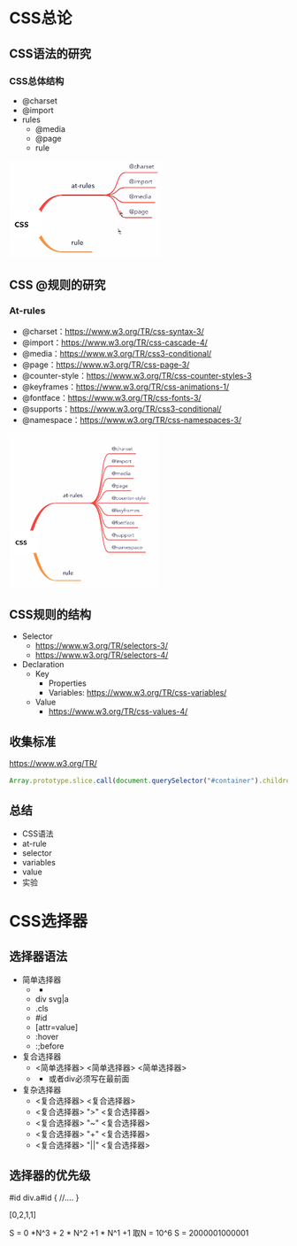 # CSS总论

## CSS语法的研究

### CSS总体结构

* @charset
* @import
* rules
    * @media
    * @page
    * rule

![css大致知识结构](./css-things.png)

## CSS @规则的研究

### At-rules

* @charset：https://www.w3.org/TR/css-syntax-3/
* @import：https://www.w3.org/TR/css-cascade-4/
* @media：https://www.w3.org/TR/css3-conditional/
* @page：https://www.w3.org/TR/css-page-3/
* @counter-style：https://www.w3.org/TR/css-counter-styles-3
* @keyframes：https://www.w3.org/TR/css-animations-1/
* @fontface：https://www.w3.org/TR/css-fonts-3/
* @supports：https://www.w3.org/TR/css3-conditional/
* @namespace：https://www.w3.org/TR/css-namespaces-3/

![更完整的](./2021-03-14-210304_1920x1080_scrot.png)

## CSS规则的结构

* Selector
    * https://www.w3.org/TR/selectors-3/
    * https://www.w3.org/TR/selectors-4/
* Declaration
    * Key
        * Properties
        * Variables: https://www.w3.org/TR/css-variables/
    * Value
        * https://www.w3.org/TR/css-values-4/

## 收集标准

https://www.w3.org/TR/

```js
Array.prototype.slice.call(document.querySelector("#container").children).filter(e => e.getAttribute("data-tag").match(/css/)).map(e => ({name: e.children[1].innerText, url: e.children[1].children[0].href}))
```
## 总结

* CSS语法
* at-rule
* selector
* variables
* value
* 实验

# CSS选择器

## 选择器语法

* 简单选择器
    * *
    * div svg|a
    * .cls
    * #id
    * [attr=value]
    * :hover
    * :;before
* 复合选择器
    * <简单选择器> <简单选择器> <简单选择器>
    * * 或者div必须写在最前面
* 复杂选择器
    * <复合选择器> <sp> <复合选择器>
    * <复合选择器> ">" <复合选择器>
    * <复合选择器> "~" <复合选择器>
    * <复合选择器> "+" <复合选择器>
    * <复合选择器> "||" <复合选择器>

## 选择器的优先级

#id div.a#id {
    //....
}

[0,2,1,1]

S = 0 *N^3 + 2 * N^2 +1 * N^1 +1
取N = 10^6
S = 2000001000001